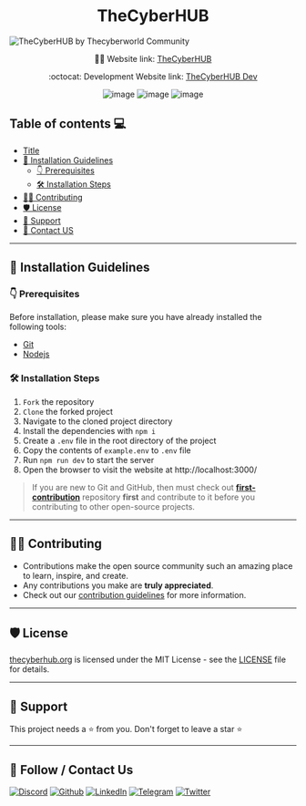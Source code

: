 <h1 align="center"> TheCyberHUB </h1>

![TheCyberHUB by Thecyberworld Community](https://github.com/thecyberworld/TheCyberHUB/assets/44284877/e56a35cc-9f6c-4032-a209-efaa1d328894)

[//]: # "![thecyberhub](https://user-images.githubusercontent.com/44284877/180642062-a9a66f83-746c-468e-97a8-707c259a92cd.png)"

<p align="center">
    👨‍💻 Website link:
    <a href="https://www.thecyberhub.org/"> TheCyberHUB </a>
</p>
<p align="center">
    :octocat: Development Website link:
    <a href="https://dev.thecyberhub.org/"> TheCyberHUB Dev </a>
</p>
<div align="center">

![image](https://img.shields.io/badge/React-20232A?style=for-the-badge&logo=react&logoColor=61DAFB)
![image](https://img.shields.io/badge/CSS3-20232A?style=for-the-badge&logo=css3&logoColor=white)
![image](https://img.shields.io/badge/styled--components-20232A?style=for-the-badge&logo=styled-components&logoColor=white)

</div>

## Table of contents 💻

-   [Title](#thecyberhub-hub-of-cyber-security)
-   [🤖 Installation Guidelines](#-installation-guidelines)
    -   [👇 Prerequisites](#-prerequisites)
    -   [🛠️ Installation Steps](#-installation-steps)
-   [👨‍💻 Contributing](#-contributing)
-   [🛡️ License](#-license)
-   [🙏 Support](#-support)
-   [📨 Contact US](#-contact-us)

---

## 🤖 Installation Guidelines

### 👇 Prerequisites

Before installation, please make sure you have already installed the following tools:

-   [Git](https://git-scm.com/downloads)
-   [Nodejs](https://nodejs.org/en/download/)

### 🛠 Installation Steps

1. `Fork` the repository
2. `Clone` the forked project
3. Navigate to the cloned project directory
4. Install the dependencies with `npm i`
5. Create a `.env` file in the root directory of the project
6. Copy the contents of `example.env` to `.env` file
7. Run `npm run dev` to start the server
8. Open the browser to visit the website at http://localhost:3000/

> If you are new to Git and GitHub, then must check out **[first-contribution](https://github.com/thecyberworld/first-contribution)** repository **first** and contribute to it before you contributing to other open-source projects.

---

## 👨‍💻 Contributing

-   Contributions make the open source community such an amazing place to learn, inspire, and create.
-   Any contributions you make are **truly appreciated**.
-   Check out our [contribution guidelines](/CONTRIBUTING.md) for more information.

---

## 🛡 License

[thecyberhub.org](https://www.thecyberhub.org) is licensed under the MIT License - see the [LICENSE](LICENSE) file for details.

---

## 🙏 Support

This project needs a ⭐️ from you. Don't forget to leave a star ⭐️

---

## 📨 Follow / Contact Us

<a href="https://discord.gg/QHBPq6xP5p" ><img src="https://img.shields.io/badge/Discord-5865F2?style=for-the-badge&logo=discord&logoColor=white" alt="Discord" /></a>
<a href="https://www.github.com/thecyberworld" ><img src="https://img.shields.io/badge/GitHub-100000?style=for-the-badge&logo=github&logoColor=white" alt="Github" /></a>
<a href="https://www.linkedin.com/company/thecyberw0rld/" ><img src="https://img.shields.io/badge/LinkedIn-0077B5?style=for-the-badge&logo=linkedin&logoColor=white" alt="LinkedIn" ></a>
<a href="https://t.me/thecyberw0rld" ><img src="https://img.shields.io/badge/Telegram-2CA5E0?style=for-the-badge&logo=telegram&logoColor=white" alt="Telegram" /></a>
<a href="https://www.twitter.com/thecyberw0rld" ><img src="https://img.shields.io/badge/twitter-100000?style=for-the-badge&logo=x&logoColor=white" alt="Twitter" /></a>
